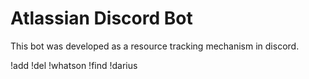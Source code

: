 # Atlassian Discord Bot

This bot was developed as a resource tracking mechanism in discord.

!add
!del
!whatson
!find
!darius
